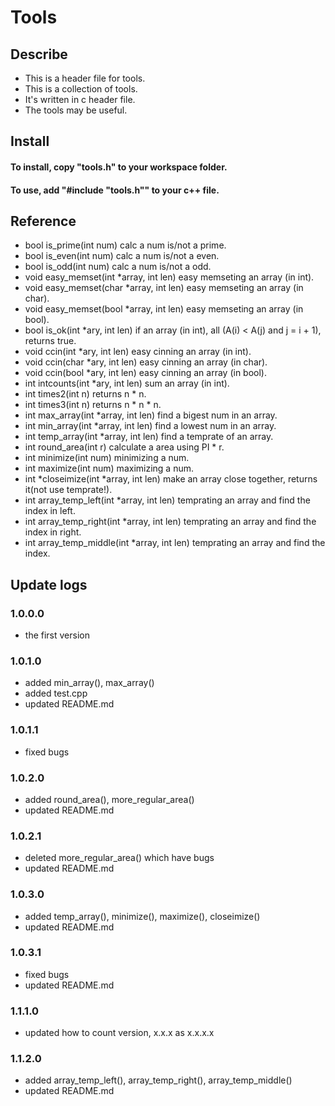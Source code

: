 # Tools
## Describe
+ This is a header file for tools.
+ This is a collection of tools.
+ It's written in c header file.
+ The tools may be useful.
## Install
#### To install, copy "tools.h" to your workspace folder.
#### To use, add "#include "tools.h"" to your c++ file.
## Reference
- bool is_prime(int num) calc a num is/not a prime.
- bool is_even(int num) calc a num is/not a even.
- bool is_odd(int num) calc a num is/not a odd.
- void easy_memset(int *array, int len) easy memseting an array (in int).
- void easy_memset(char *array, int len) easy memseting an array (in char).
- void easy_memset(bool *array, int len) easy memseting an array (in bool).
- bool is_ok(int *ary, int len) if an array (in int), all (A(i) < A(j) and j = i + 1), returns true.
- void ccin(int *ary, int len) easy cinning an array (in int).
- void ccin(char *ary, int len) easy cinning an array (in char).
- void ccin(bool *ary, int len) easy cinning an array (in bool).
- int intcounts(int *ary, int len) sum an array (in int).
- int times2(int n) returns n * n.
- int times3(int n) returns n * n * n.
- int max_array(int *array, int len) find a bigest num in an array.
- int min_array(int *array, int len) find a lowest num in an array.
- int temp_array(int *array, int len) find a temprate of an array.
- int round_area(int r) calculate a area using PI * r.
- int minimize(int num) minimizing a num.
- int maximize(int num) maximizing a num.
- int *closeimize(int *array, int len) make an array close together, returns it(not use temprate!).
- int array_temp_left(int *array, int len) temprating an array and find the index in left.
- int array_temp_right(int *array, int len) temprating an array and find the index in right.
- int array_temp_middle(int *array, int len) temprating an array and find the index.
## Update logs
### 1.0.0.0
+ the first version
### 1.0.1.0
+ added min_array(), max_array()
+ added test.cpp
+ updated README.md
### 1.0.1.1
+ fixed bugs
### 1.0.2.0
+ added round_area(), more_regular_area()
+ updated README.md
### 1.0.2.1
+ deleted more_regular_area() which have bugs
+ updated README.md
### 1.0.3.0
+ added temp_array(), minimize(), maximize(), closeimize()
+ updated README.md
### 1.0.3.1
+ fixed bugs
+ updated README.md
### 1.1.1.0
+ updated how to count version, x.x.x as x.x.x.x
### 1.1.2.0
+ added array_temp_left(), array_temp_right(), array_temp_middle()
+ updated README.md
